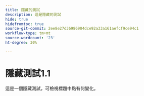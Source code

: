 ```yaml
---
title: 隱藏的測試
description: 這是隱藏的測試
hide: true
hidefromtoc: true
source-git-commit: 2ee8e27d36986904dce92a33a161aefcf9ce94c1
workflow-type: tm+mt
source-wordcount: '23'
ht-degree: 30%

---
```


# 隱藏測試1.1

這是一個隱藏測試，可檢視標題中點有何變化。
